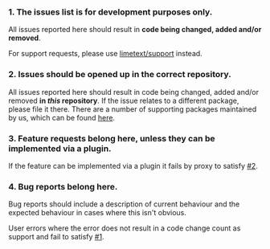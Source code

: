 ### 1. The issues list is for development purposes only.

All issues reported here should result in **code being changed, added and/or removed**.

For support requests, please use [limetext/support](https://github.com/limetext/support) instead.


### 2. Issues should be opened up in the correct repository.

All issues reported here should result in code being changed, added and/or removed **in *this* repository**. If the issue relates to a different package, please file it there. There are a number of supporting packages maintained by us, which can be found [here](https://github.com/limetext).


### 3. Feature requests belong here, unless they can be implemented via a plugin.

If the feature can be implemented via a plugin it fails by proxy to satisfy [#2](https://github.com/limetext/lime/blob/master/CONTRIBUTING.md#2-issues-should-be-openened-up-in-the-correct-repository).


### 4. Bug reports belong here.

Bug reports should include a description of current behaviour and the expected behaviour in cases where this isn't obvious.

User errors where the error does not result in a code change count as support and fail to satisfy [#1](https://github.com/limetext/lime/blob/master/CONTRIBUTING.md#1-the-issues-list-is-for-development-purposes-only).
